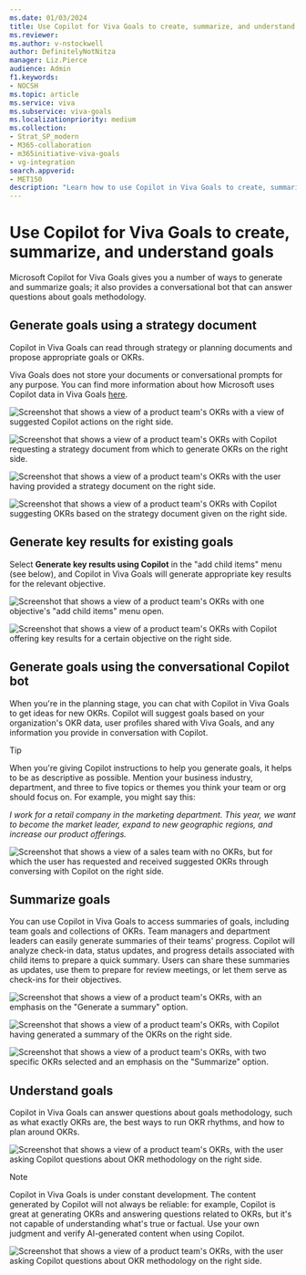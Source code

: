 ```yaml
---
ms.date: 01/03/2024
title: Use Copilot for Viva Goals to create, summarize, and understand goals
ms.reviewer: 
ms.author: v-nstockwell
author: DefinitelyNotNitza
manager: Liz.Pierce
audience: Admin
f1.keywords:
- NOCSH
ms.topic: article
ms.service: viva
ms.subservice: viva-goals
ms.localizationpriority: medium
ms.collection:  
- Strat_SP_modern
- M365-collaboration
- m365initiative-viva-goals
- vg-integration  
search.appverid:
- MET150
description: "Learn how to use Copilot in Viva Goals to create, summarize, and understand organizational goals."
---
```


# Use Copilot for Viva Goals to create, summarize, and understand goals

Microsoft Copilot for Viva Goals gives you a number of ways to generate and summarize goals; it also provides a conversational bot that can answer questions about goals methodology.

## Generate goals using a strategy document

Copilot in Viva Goals can read through strategy or planning documents and propose appropriate goals or OKRs.  

Viva Goals does not store your documents or conversational prompts for any purpose. You can find more information about how Microsoft uses Copilot data in Viva Goals [here](..\viva-privacy.md).

![Screenshot that shows a view of a product team's OKRs with a view of suggested Copilot actions on the right side.](..\media\goals\copilot\suggested-copilot-actions.jpeg)

![Screenshot that shows a view of a product team's OKRs with Copilot requesting a strategy document from which to generate OKRs on the right side.](..\media\goals\copilot\strategy-document-request.jpeg)

![Screenshot that shows a view of a product team's OKRs with the user having provided a strategy document on the right side.](..\media\goals\copilot\strategy-document-provided.jpeg)

![Screenshot that shows a view of a product team's OKRs with Copilot suggesting OKRs based on the strategy document given on the right side.](..\media\goals\copilot\strategy-doc-okr-suggestions.jpeg)

## Generate key results for existing goals

Select **Generate key results using Copilot** in the "add child items" menu (see below), and Copilot in Viva Goals will generate appropriate key results for the relevant objective.

![Screenshot that shows a view of a product team's OKRs with one objective's "add child items" menu open.](..\media\goals\copilot\add-child-items-menu.jpeg)

![Screenshot that shows a view of a product team's OKRs with Copilot offering key results for a certain objective on the right side.](..\media\goals\copilot\suggested-key-results.jpeg)

## Generate goals using the conversational Copilot bot

When you're in the planning stage, you can chat with Copilot in Viva Goals to get ideas for new OKRs. Copilot will suggest goals based on your organization's OKR data, user profiles shared with Viva Goals, and any information you provide in conversation with Copilot.

> [!TIP]
> When you're giving Copilot instructions to help you generate goals, it helps to be as descriptive as possible. Mention your business industry, department, and three to five topics or themes you think your team or org should focus on. For example, you might say this:
>
> *I work for a retail company in the marketing department. This year, we want to become the market leader, expand to new geographic regions, and increase our product offerings.*

![Screenshot that shows a view of a sales team with no OKRs, but for which the user has requested and received suggested OKRs through conversing with Copilot on the right side.](..\media\goals\copilot\conversational-okr-suggestions.jpeg)

## Summarize goals

You can use Copilot in Viva Goals to access summaries of goals, including team goals and collections of OKRs. Team managers and department leaders can easily generate summaries of their teams' progress. Copilot will analyze check-in data, status updates, and progress details associated with child items to prepare a quick summary. Users can share these summaries as updates, use them to prepare for review meetings, or let them serve as check-ins for their objectives.

![Screenshot that shows a view of a product team's OKRs, with an emphasis on the "Generate a summary" option.](..\media\goals\copilot\generate-a-summary.png)

![Screenshot that shows a view of a product team's OKRs, with Copilot having generated a summary of the OKRs on the right side.](..\media\goals\copilot\okr-summary.jpeg)

![Screenshot that shows a view of a product team's OKRs, with two specific OKRs selected and an emphasis on the "Summarize" option.](..\media\goals\copilot\summarize-specific-okrs.jpeg)

## Understand goals

Copilot in Viva Goals can answer questions about goals methodology, such as what exactly OKRs are, the best ways to run OKR rhythms, and how to plan around OKRs.

![Screenshot that shows a view of a product team's OKRs, with the user asking Copilot questions about OKR methodology on the right side.](..\media\goals\copilot\okr-methodology-conversation.png)

> [!NOTE]
> Copilot in Viva Goals is under constant development. The content generated by Copilot will not always be reliable: for example, Copilot is great at generating OKRs and answering questions related to OKRs, but it's not capable of understanding what's true or factual. Use your own judgment and verify AI-generated content when using Copilot.

![Screenshot that shows a view of a product team's OKRs, with the user asking Copilot questions about OKR methodology on the right side.](..\media\goals\copilot\dummy-png.png)
